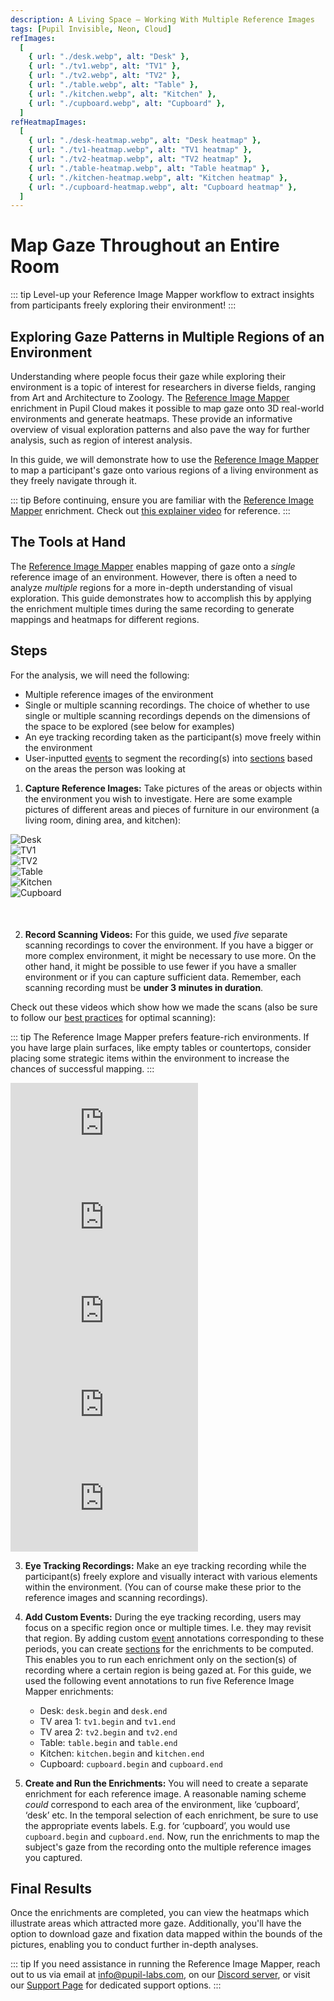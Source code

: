 ```yaml
---
description: A Living Space – Working With Multiple Reference Images
tags: [Pupil Invisible, Neon, Cloud]
refImages:
  [
    { url: "./desk.webp", alt: "Desk" },
    { url: "./tv1.webp", alt: "TV1" },
    { url: "./tv2.webp", alt: "TV2" },
    { url: "./table.webp", alt: "Table" },
    { url: "./kitchen.webp", alt: "Kitchen" },
    { url: "./cupboard.webp", alt: "Cupboard" },
  ]
refHeatmapImages:
  [
    { url: "./desk-heatmap.webp", alt: "Desk heatmap" },
    { url: "./tv1-heatmap.webp", alt: "TV1 heatmap" },
    { url: "./tv2-heatmap.webp", alt: "TV2 heatmap" },
    { url: "./table-heatmap.webp", alt: "Table heatmap" },
    { url: "./kitchen-heatmap.webp", alt: "Kitchen heatmap" },
    { url: "./cupboard-heatmap.webp", alt: "Cupboard heatmap" },
  ]
---
```


<script setup>
import TagLinks from '@components/TagLinks.vue'
import ImageGrid from '@components/ImageGrid.vue'
</script>

# Map Gaze Throughout an Entire Room

<TagLinks :tags="$frontmatter.tags" />

<Youtube src="CLNDE0VJVng" />

::: tip
Level-up your Reference Image Mapper workflow to extract insights from participants freely exploring their environment!
:::

## Exploring Gaze Patterns in Multiple Regions of an Environment

Understanding where people focus their gaze while exploring their environment is a topic of interest for researchers in
diverse fields, ranging from Art and Architecture to Zoology. The [Reference Image Mapper](https://docs.pupil-labs.com/neon/pupil-cloud/enrichments/reference-image-mapper/)
enrichment in Pupil Cloud makes it possible to map gaze onto 3D real-world environments and generate heatmaps. These provide
an informative overview of visual exploration patterns and also pave the way for further analysis, such as region of interest analysis.

In this guide, we will demonstrate how to use the [Reference Image Mapper](https://docs.pupil-labs.com/neon/pupil-cloud/enrichments/reference-image-mapper/) to map a
participant's gaze onto various regions of a living environment as they freely navigate through it.

::: tip
Before continuing, ensure you are familiar with the [Reference Image Mapper](https://docs.pupil-labs.com/neon/pupil-cloud/enrichments/reference-image-mapper/) enrichment.
Check out [this explainer video](https://www.youtube.com/watch?v=ygqzQEzUIS4&t=56s) for reference.
:::

## The Tools at Hand

The [Reference Image Mapper](https://docs.pupil-labs.com/neon/pupil-cloud/enrichments/reference-image-mapper/) enables mapping of gaze onto a
_single_ reference image of an environment. However, there is often a need to analyze _multiple_ regions for a more in-depth
understanding of visual exploration. This guide demonstrates how to accomplish this by applying the enrichment multiple
times during the same recording to generate mappings and heatmaps for different regions.

## Steps

For the analysis, we will need the following:

- Multiple reference images of the environment
- Single or multiple scanning recordings. The choice of whether to use single or multiple scanning recordings depends on
  the dimensions of the space to be explored (see below for examples)
- An eye tracking recording taken as the participant(s) move freely within the environment
- User-inputted [events](https://docs.pupil-labs.com/neon/data-collection/events/) to segment the recording(s) into [sections](https://docs.pupil-labs.com/neon/pupil-cloud/enrichments/#enrichment-sections) based on
  the areas the person was looking at

1. **Capture Reference Images:** Take pictures of the areas or objects within the environment you wish to investigate. Here are some example pictures of different areas and pieces of furniture in our environment (a living room, dining area, and kitchen):

<!-- <ImageGrid cols="5" :images="$frontmatter.refImages" /> -->

<div class="grid grid-cols-3 gap-4">
    <div class="image-column">
        <img src="./desk.jpeg" alt="Desk" class="image">
    </div>
    <div class="image-column">
        <img src="./tv1.jpeg" alt="TV1" class="image">
    </div>
    <div class="image-column">
        <img src="./tv2.jpeg" alt="TV2" class="image">
    </div>
    <div class="image-column">
        <img src="./table.jpeg" alt="Table" class="image">
    </div>
    <div class="image-column">
        <img src="./kitchen.jpeg" alt="Kitchen" class="image">
    </div>
    <div class="image-column">
        <img src="./cupboard.jpeg" alt="Cupboard" class="image">
    </div>
</div>

<div style="margin-bottom: 50px;"></div>

2. **Record Scanning Videos:** For this guide, we used _five_ separate scanning recordings to cover the environment. If you have a bigger or more complex environment, it might be necessary to use more. On the other hand, it might be possible to use fewer if you have a smaller environment or if you can capture sufficient data. Remember, each scanning recording must be **under 3 minutes in duration**.

Check out these videos which show how we made the scans (also be sure to follow our [best practices](https://docs.pupil-labs.com/neon/pupil-cloud/enrichments/reference-image-mapper/#scanning-best-practices) for optimal scanning):

::: tip
The Reference Image Mapper prefers feature-rich environments. If you have large plain surfaces, like empty tables or countertops,
consider placing some strategic items within the environment to increase the chances of successful mapping.
:::

<div class="grid grid-cols-2 gap-4">
  <div>
    <iframe
      class="w-full aspect-[4/3]" 
      src="https://www.youtube.com/embed/jeL8gs053lg?si=6wlx4fjxlfiqrbRq" frameborder="0"
      allow="accelerometer; encrypted-media; gyroscope; picture-in-picture"
      allowfullscreen
    ></iframe>
  </div>
  <div>
    <iframe
      class="w-full aspect-[4/3]"
      src="https://www.youtube.com/embed/zksTzVkGifk?si=3bxl0eKOgRbfoes-" frameborder="0"
      allow="accelerometer; encrypted-media; gyroscope; picture-in-picture"
      allowfullscreen
    ></iframe>
  </div>
  <div>
    <iframe
      class="w-full aspect-[4/3]"
      src="https://www.youtube.com/embed/Bg_SiFByceY?si=d2koC7-V7bbrYL3h" frameborder="0"
      allow="accelerometer; encrypted-media; gyroscope; picture-in-picture"
      allowfullscreen
    ></iframe>
  </div>
  <div>
    <iframe
      class="w-full aspect-[4/3]"
      src="https://www.youtube.com/embed/0r8oAn2AZMQ?si=SbSVHedGTJ4Zshfw" frameborder="0"
      allow="accelerometer; encrypted-media; gyroscope; picture-in-picture"
      allowfullscreen
    ></iframe>
  </div>
  <div>
    <iframe
      class="w-full aspect-[4/3]"
      src="https://www.youtube.com/embed/fmy9F8Q9eW0?si=F7q399iZHGW2kArv" frameborder="0"
      allow="accelerometer; encrypted-media; gyroscope; picture-in-picture"
      allowfullscreen
    ></iframe>
  </div>
</div>

3. **Eye Tracking Recordings:** Make an eye tracking recording while the participant(s) freely explore and visually interact with various elements within the environment. (You can of course make these prior to the reference images and scanning recordings).

<div style="margin-bottom: 5px;"></div>

4. **Add Custom Events:** During the eye tracking recording, users may focus on a specific region once or multiple times. I.e. they may revisit that region. By adding custom [event](https://docs.pupil-labs.com/neon/data-collection/events/) annotations corresponding to these periods, you can create [sections](https://docs.pupil-labs.com/neon/pupil-cloud/enrichments/#enrichment-sections) for the enrichments to be computed. This enables you to run each enrichment only on the section(s) of recording where a certain region is being gazed at. For this guide, we used the following event annotations to run five Reference Image Mapper enrichments:

   - Desk: `desk.begin` and `desk.end`
   - TV area 1: `tv1.begin` and `tv1.end`
   - TV area 2: `tv2.begin` and `tv2.end`
   - Table: `table.begin` and `table.end`
   - Kitchen: `kitchen.begin` and `kitchen.end`
   - Cupboard: `cupboard.begin` and `cupboard.end`

5. **Create and Run the Enrichments:** You will need to create a separate enrichment for each reference image. A reasonable naming scheme _could_ correspond to each area of the environment, like ‘cupboard’, ‘desk’ etc. In the temporal selection of each enrichment, be sure to use the appropriate events labels. E.g. for ‘cupboard’, you would use `cupboard.begin` and `cupboard.end`. Now, run the enrichments to map the subject's gaze from the recording onto the multiple reference images you captured.

## Final Results

Once the enrichments are completed, you can view the heatmaps which illustrate areas which attracted more gaze. Additionally, you'll have the option to download gaze and fixation data mapped within the bounds of the pictures, enabling you to conduct further in-depth analyses.

<ImageGrid cols="3" :images="$frontmatter.refHeatmapImages" />

::: tip
If you need assistance in running the Reference Image Mapper, reach out to us via email at [info@pupil-labs.com](mailto:info@pupil-labs.com), on our [Discord server](https://pupil-labs.com/chat/), or visit our [Support Page](https://pupil-labs.com/products/support/) for dedicated support options.
:::